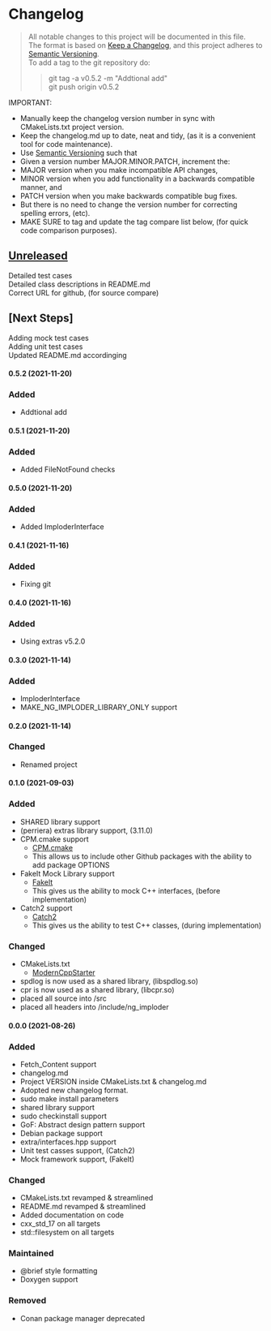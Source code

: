 
# Changelog
> All notable changes to this project will be documented in this file.</br>
The format is based on [Keep a Changelog](https://keepachangelog.com/en/1.0.0/), 
and this project adheres to [Semantic Versioning](https://semver.org/spec/v2.0.0.html).</br>
> To add a tag to the git repository do:
> > git tag -a v0.5.2 -m "Addtional add"</br>
> > git push origin v0.5.2
> 

IMPORTANT: 
- Manually keep the changelog version number in sync with CMakeLists.txt project version.<br>
- Keep the changelog.md up to date, neat and tidy, (as it is a convenient tool for code maintenance).<br>
- Use [Semantic Versioning](https://semver.org/spec/v2.0.0.html) such that<br>
- Given a version number MAJOR.MINOR.PATCH, increment the:<br>
- MAJOR version when you make incompatible API changes,<br>
- MINOR version when you add functionality in a backwards compatible manner, and<br>
- PATCH version when you make backwards compatible bug fixes. <br>
- But there is no need to change the version number for correcting spelling errors, (etc).<br>
- MAKE SURE to tag and update the tag compare list below, (for quick code comparison purposes).<br>

## [Unreleased]
Detailed test cases</br>
Detailed class descriptions in README.md</br>
Correct URL for github, (for source compare)</br>

## [Next Steps]
Adding mock test cases </br>
Adding unit test cases </br>
Updated README.md accordinging</br>

#### 0.5.2 (2021-11-20)
### Added 
- Addtional add

#### 0.5.1 (2021-11-20)
### Added 
- Added FileNotFound checks 

#### 0.5.0 (2021-11-20)
### Added 
- Added ImploderInterface

#### 0.4.1 (2021-11-16)
### Added 
- Fixing git

#### 0.4.0 (2021-11-16)
### Added 
- Using extras v5.2.0

#### 0.3.0 (2021-11-14)
### Added 
- ImploderInterface
- MAKE_NG_IMPLODER_LIBRARY_ONLY support

#### 0.2.0 (2021-11-14)
### Changed 
- Renamed project

#### 0.1.0 (2021-09-03)
### Added
- SHARED library support
- (perriera) extras library support, (3.11.0)
- CPM.cmake support
  * [CPM.cmake](https://github.com/cpm-cmake/CPM.cmake/blob/master/LICENSE) 
  * This allows us to include other Github packages with the ability
    to add package OPTIONS
- FakeIt Mock Library support
  * [FakeIt](https://github.com/eranpeer/FakeIt) 
  * This gives us the ability to mock C++ interfaces, (before implementation)
- Catch2 support
  * [Catch2](https://github.com/catchorg/Catch2)
  * This gives us the ability to test C++ classes, (during implementation)
### Changed
- CMakeLists.txt
  * [ModernCppStarter](https://github.com/TheLartians/ModernCppStarter/blob/master/LICENSE) 
- spdlog is now used as a shared library, (libspdlog.so)
- cpr is now used as a shared library, (libcpr.so)
- placed all source into /src
- placed all headers into /include/ng_imploder

#### 0.0.0 (2021-08-26)
### Added
- Fetch_Content support
- changelog.md
- Project VERSION inside CMakeLists.txt & changelog.md
- Adopted new changelog format.
- sudo make install parameters
- shared library support
- sudo checkinstall support
- GoF: Abstract design pattern support
- Debian package support
- extra/interfaces.hpp support
- Unit test casses support, (Catch2)
- Mock framework support, (FakeIt)
### Changed
- CMakeLists.txt revamped & streamlined
- README.md revamped & streamlined
- Added documentation on code
- cxx_std_17 on all targets
- std::filesystem on all targets
### Maintained
- @brief style formatting
- Doxygen support 
### Removed
- Conan package manager deprecated

[Unreleased]: https://github.com/perriera/ng_imploder/compare/v0.5.2...HEAD
[0.5.2]: https://github.com/perriera/ng_imploder/compare/v0.5.1...v0.5.2
[0.5.1]: https://github.com/perriera/ng_imploder/compare/v0.5.0...v0.5.1
[0.5.0]: https://github.com/perriera/ng_imploder/compare/v0.4.1...v0.4.0
[0.4.1]: https://github.com/perriera/ng_imploder/compare/v0.3.0...v0.4.1
[0.3.0]: https://github.com/perriera/ng_imploder/compare/v0.2.0...v0.3.0
[0.2.0]: https://github.com/perriera/ng_imploder/compare/v0.1.0...v0.2.0
[0.1.0]: https://github.com/perriera/ng_imploder/releases/tag/v0.1.0

